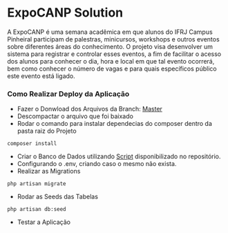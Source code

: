 # ExpoCANP Solution

A ExpoCANP é uma semana acadêmica em que alunos do IFRJ Campus Pinheiral participam de palestras, minicursos, workshops e outros eventos sobre diferentes áreas do conhecimento.
O projeto visa desenvolver um sistema para registrar e controlar esses eventos, a fim de facilitar o acesso dos alunos para conhecer o dia, hora e local em que tal evento ocorrerá, bem como conhecer o número de vagas e para quais específicos público este evento está ligado.

### Como Realizar Deploy da Aplicação

* Fazer o Donwload dos Arquivos da Branch: [Master](https://github.com/felipedavi/expocanp-solution/archive/master.zip)
* Descompactar o arquivo que foi baixado
* Rodar o comando para instalar dependecias do composer dentro da pasta raiz do Projeto
```
composer install
```
* Criar o Banco de Dados utilizando [Script](expoCANP.sql) disponibilizado no repositório.
* Configurando o .env, criando caso o mesmo não exista.
* Realizar as Migrations
```
php artisan migrate
```
* Rodar as Seeds das Tabelas
```
php artisan db:seed
```
* Testar a Aplicação
